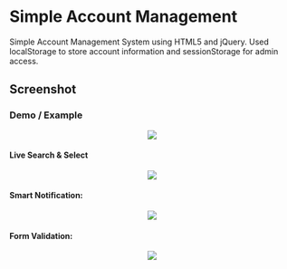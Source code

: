 # Simple Account Management
Simple Account Management System using HTML5 and jQuery. Used localStorage to store account information and sessionStorage for admin access.
<h2>Screenshot</h2>
<h3>Demo / Example </h3>
<center><img src="https://github.com/beyMax/Simple_Account_Management/blob/master/Screenshot/demo.png"/></center>
<h4>Live Search & Select</h4>
<center><img src="https://github.com/beyMax/Simple_Account_Management/blob/master/Screenshot/select.png"/></center>
<h4>Smart Notification:</h4>
<center><img src="https://github.com/beyMax/Simple_Account_Management/blob/master/Screenshot/notification.png"/></center>
<h4>Form Validation:</h4>
<center><img src="https://github.com/beyMax/Simple_Account_Management/blob/master/Screenshot/form_validation.png"/></center>
